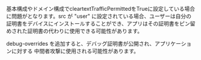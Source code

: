 基本構成やドメイン構成でcleartextTrafficPermittedをTrueに設定している場合に問題がとなります。src が "user" に設定されている場合、ユーザーは自分の証明書をデバイスにインストールすることができ、アプリはその証明書をピン留めされた証明書の代わりに使用できる可能性があります。

<?xml version="1.0" encoding="utf-8"?>
<network-security-config>
    <base-config cleartextTrafficPermitted="true">
        <trust-anchors>
            <certificates src="system" />
            <certificates src="user" />
        </trust-anchors>
    </base-config>
</network-security-config>


debug-overrides を追加すると、デバッグ証明書が公開され、アプリケーションに対する 中間者攻撃に使用される可能性があります。


<?xml version="1.0" encoding="utf-8"?>
<network-security-config>
    <debug-overrides>
        <trust-anchors>
            <certificates src="@raw/debug_cas"/>
        </trust-anchors>
    </debug-overrides>
</network-security-config>